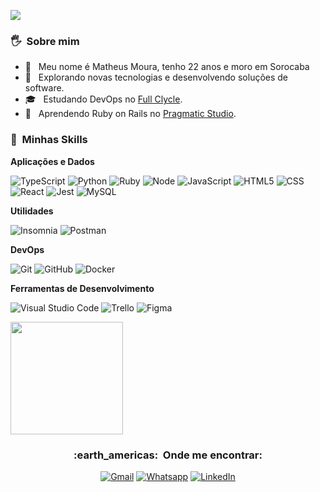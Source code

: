 
![](https://komarev.com/ghpvc/?username=matheusmoura0&color=006bed)

<h3> 🖐 &nbsp;Sobre mim </h3>

- 🤗 &nbsp; Meu nome é Matheus Moura, tenho 22 anos e moro em Sorocaba
- 🤔 &nbsp; Explorando novas tecnologias e desenvolvendo soluções de software.
- 🎓 &nbsp; Estudando DevOps no <a href=https://fullcycle.com.br/>Full Clycle</a>.
- 🌱 &nbsp; Aprendendo Ruby on Rails no <a href=https://pragmaticstudio.com//>Pragmatic Studio</a>.


<h3> 🚀 &nbsp;Minhas Skills </h3>

**Aplicações e Dados**


  ![TypeScript](https://img.shields.io/badge/-TypeScript-333333?style=flat&logo=TypeScript)
  ![Python](https://img.shields.io/badge/-Python-333333?style=flat&logo=Python)
  ![Ruby](https://img.shields.io/badge/-Ruby-333333?style=flat&logo=Ruby)
  ![Node](https://img.shields.io/badge/-NodeJs-333333?style=flat&logo=node.js)
  ![JavaScript](https://img.shields.io/badge/-JavaScript-333333?style=flat&logo=javascript)
  ![HTML5](https://img.shields.io/badge/-HTML5-333333?style=flat&logo=HTML5)
  ![CSS](https://img.shields.io/badge/-CSS-333333?style=flat&logo=CSS3&logoColor=1572B6)
  ![React](https://img.shields.io/badge/-React-333333?style=flat&logo=react)
  ![Jest](https://img.shields.io/badge/-Jest-333333?style=flat&logo=jest)
  ![MySQL](https://img.shields.io/badge/-MySQL-333333?style=flat&logo=mysql)
  
  
  

**Utilidades**

  ![Insomnia](https://img.shields.io/badge/-Insomnia-333333?style=flat&logo=insomnia)
  ![Postman](https://img.shields.io/badge/-Postman-333333?style=flat&logo=postman)

**DevOps**

  ![Git](https://img.shields.io/badge/-Git-333333?style=flat&logo=git)
  ![GitHub](https://img.shields.io/badge/-GitHub-333333?style=flat&logo=github)
  ![Docker](https://img.shields.io/badge/-Docker-333333?style=flat&logo=docker)

**Ferramentas de Desenvolvimento**

  ![Visual Studio Code](https://img.shields.io/badge/-Visual%20Studio%20Code-333333?style=flat&logo=visual-studio-code&logoColor=007ACC)
  ![Trello](https://img.shields.io/badge/-Trello-333333?style=flat&logo=trello&logoColor=007ACC)
  ![Figma](https://img.shields.io/badge/-Figma-333333?style=flat&logo=figma&logoColor=007ACC)
<br/>

<a href="https://github.com/matheusmoura0">
  <img height="180em" src="https://github-readme-stats.vercel.app/api?username=matheusmoura0&theme=dracula&show_icons=true" />
</a>

<br/>

<h3 align="center" > :earth_americas: &nbsp;Onde me encontrar: </h3> 

<p align="left">
  <p align="center">
	<a href="mailto:matheusmoura2110@gmail.com"><img img src="https://img.shields.io/badge/gmail-%23EA4335.svg?style=plastic&logo=gmail&logoColor=white" alt="Gmail"/></a>
	</a>
	<a href="https://api.whatsapp.com/send?phone=5515991775486"><img src="https://img.shields.io/badge/whatsapp-%2325D366.svg?style=plastic&logo=whatsapp&logoColor=white" alt="Whatsapp"/></a>
	<a href="https://www.linkedin.com/in/matheusmoura231//"><img src="https://img.shields.io/badge/linkedin-%230A66C2.svg?style=plastic&logo=linkedin&logoColor=white" alt="LinkedIn"/></a>
	


</p>  
